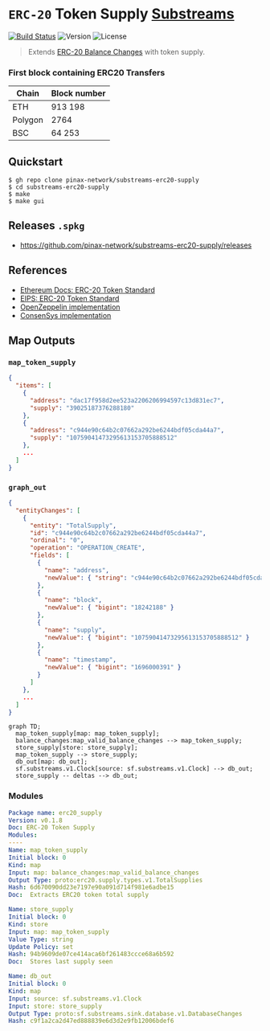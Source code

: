 # `ERC-20` Token Supply [Substreams](https://substreams.streamingfast.io)

[![Build Status](https://github.com/pinax-network/substreams-erc20-supply/actions/workflows/test.yml/badge.svg)](https://github.com/pinax-network/substreams-erc20-supply/actions/workflows/test.yml)
![Version](https://img.shields.io/github/v/release/pinax-network/substreams-erc20-supply)
![License](https://img.shields.io/github/license/pinax-network/substreams-erc20-supply)

> Extends [ERC-20 Balance Changes](https://github.com/streamingfast/substreams-erc20-balance-changes) with token supply.

### First block containing ERC20 Transfers

| Chain   | Block number |
| ------- | ------------ |
| ETH     | 913 198      |
| Polygon | 2764         |
| BSC     | 64 253       |

## Quickstart

```
$ gh repo clone pinax-network/substreams-erc20-supply
$ cd substreams-erc20-supply
$ make
$ make gui
```

## Releases `.spkg`

- https://github.com/pinax-network/substreams-erc20-supply/releases

## References

- [Ethereum Docs: ERC-20 Token Standard](https://ethereum.org/en/developers/docs/standards/tokens/erc-20/)
- [EIPS: ERC-20 Token Standard ](https://eips.ethereum.org/EIPS/eip-20)
- [OpenZeppelin implementation](https://github.com/OpenZeppelin/openzeppelin-contracts/blob/9b3710465583284b8c4c5d2245749246bb2e0094/contracts/token/ERC20/ERC20.sol)
- [ConsenSys implementation](https://github.com/ConsenSys/Tokens/blob/fdf687c69d998266a95f15216b1955a4965a0a6d/contracts/eip20/EIP20.sol)

## Map Outputs

### `map_token_supply`

```json
{
  "items": [
    {
      "address": "dac17f958d2ee523a2206206994597c13d831ec7",
      "supply": "39025187376288180"
    },
    {
      "address": "c944e90c64b2c07662a292be6244bdf05cda44a7",
      "supply": "10759041473295613153705888512"
    },
    ...
  ]
}
```

### `graph_out`

```json
{
  "entityChanges": [
    {
      "entity": "TotalSupply",
      "id": "c944e90c64b2c07662a292be6244bdf05cda44a7",
      "ordinal": "0",
      "operation": "OPERATION_CREATE",
      "fields": [
        {
          "name": "address",
          "newValue": { "string": "c944e90c64b2c07662a292be6244bdf05cda44a7" }
        },
        {
          "name": "block",
          "newValue": { "bigint": "18242188" }
        },
        {
          "name": "supply",
          "newValue": { "bigint": "10759041473295613153705888512" }
        },
        {
          "name": "timestamp",
          "newValue": { "bigint": "1696000391" }
        }
      ]
    },
    ...
  ]
}
```

```mermaid
graph TD;
  map_token_supply[map: map_token_supply];
  balance_changes:map_valid_balance_changes --> map_token_supply;
  store_supply[store: store_supply];
  map_token_supply --> store_supply;
  db_out[map: db_out];
  sf.substreams.v1.Clock[source: sf.substreams.v1.Clock] --> db_out;
  store_supply -- deltas --> db_out;
```

### Modules

```yaml
Package name: erc20_supply
Version: v0.1.8
Doc: ERC-20 Token Supply
Modules:
----
Name: map_token_supply
Initial block: 0
Kind: map
Input: map: balance_changes:map_valid_balance_changes
Output Type: proto:erc20.supply.types.v1.TotalSupplies
Hash: 6d670090dd23e7197e90a091d714f981e6adbe15
Doc:  Extracts ERC20 token total supply

Name: store_supply
Initial block: 0
Kind: store
Input: map: map_token_supply
Value Type: string
Update Policy: set
Hash: 94b9609de07ce414aca6bf261483ccce68a6b592
Doc:  Stores last supply seen

Name: db_out
Initial block: 0
Kind: map
Input: source: sf.substreams.v1.Clock
Input: store: store_supply
Output Type: proto:sf.substreams.sink.database.v1.DatabaseChanges
Hash: c9f1a2ca2d47ed888839e6d3d2e9fb12006bdef6
```
